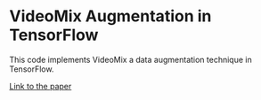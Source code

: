 # VideoMix Augmentation in TensorFlow

This code implements VideoMix a data augmentation technique in TensorFlow.

[Link to the paper](https://arxiv.org/abs/2012.03457)
